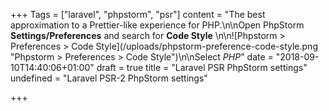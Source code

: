 +++
Tags = ["laravel", "phpstorm", "psr"]
content = "The best approximation to a Prettier-like experience for PHP.\n\nOpen PhpStorm **Settings/Preferences** and search for **Code Style** \n\n![Phpstorm > Preferences > Code Style](/uploads/phpstorm-preference-code-style.png \"Phpstorm > Preferences > Code Style\")\n\nSelect *PHP*"
date = "2018-09-10T14:40:06+01:00"
draft = true
title = "Laravel PSR PhpStorm settings"
undefined = "Laravel PSR-2 PhpStorm settings"

+++
